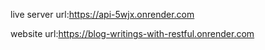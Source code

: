 live server url:https://api-5wjx.onrender.com

website url:https://blog-writings-with-restful.onrender.com
